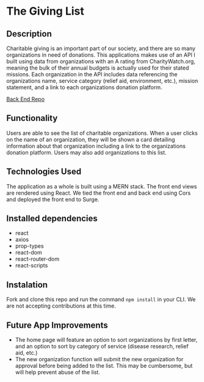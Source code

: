 # The Giving List


## Description
Charitable giving is an important part of our society, and there are so many organizations in need of donations. This applications makes use of an API I built using data from organizations with an A rating from CharityWatch.org, meaning the bulk of their annual budgets is actually used for their stated missions. Each organization in the API includes data referencing the organizations name, service category (relief aid, environment, etc.), mission statement, and a link to each organizations donation platform.

[Back End Repo](https://github.com/JakeBrackney/giving-list-backend)


## Functionality
Users are able to see the list of charitable organizations. When a user clicks on the name of an organization, they will be shown a card detailing information about that organization including a link to the organizations donation platform. Users may also add organizations to this list.
 

## Technologies Used
The application as a whole is built using a MERN stack. The front end views are rendered using React. We tied the front end and back end using Cors and deployed the front end to Surge.


## Installed dependencies 

  - react
  - axios
  - prop-types
  - react-dom
  - react-router-dom
  - react-scripts

## Instalation

Fork and clone this repo and run the command `npm install` in your CLI. We are not accepting contributions at this time.

## Future App Improvements

- The home page will feature an option to sort organizations by first letter, and an option to sort by category of service (disease research, relief aid, etc.)
- The new organization function will submit the new organization for approval before being added to the list. This may be cumbersome, but will help prevent abuse of the list. 
